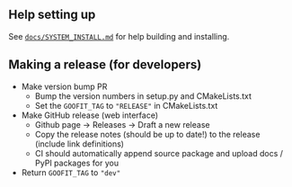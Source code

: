 ## Help setting up

See [`docs/SYSTEM_INSTALL.md`](../docs/SYSTEM_INSTALL.md) for help building and installing.


## Making a release (for developers)

* Make version bump PR
  * Bump the version numbers in setup.py and CMakeLists.txt
  * Set the `GOOFIT_TAG` to `"RELEASE"` in CMakeLists.txt
* Make GitHub release (web interface)
  * Github page -> Releases -> Draft a new release
  * Copy the release notes (should be up to date!) to the release (include link definitions)
  * CI should automatically append source package and upload docs / PyPI packages for you
* Return `GOOFIT_TAG` to `"dev"`
